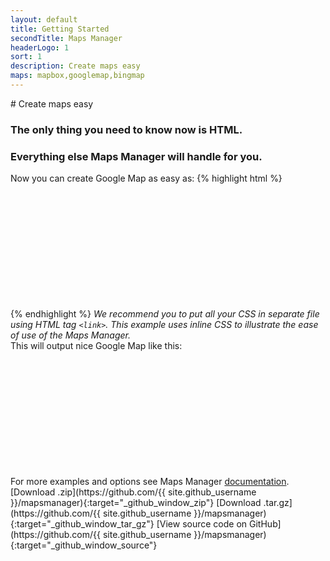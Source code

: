 ```yaml
---
layout: default
title: Getting Started
secondTitle: Maps Manager
headerLogo: 1
sort: 1
description: Create maps easy
maps: mapbox,googlemap,bingmap
---
```


<div class="pph center-text" markdown="1">
# Create maps easy

### The only thing you need to know now is HTML.

### Everything else Maps Manager will handle for you.
</div>

<div class="pph">
  Now you can create Google Map as easy as:
{% highlight html %}
<div data-mapsmanager="googlemap" style="height:200px"></div>
<!-- include once // -->
<script src="/path/to/jquery.min.js"></script>
<script src="/path/to/mapsmanager.min.js"></script>
<!-- // include once -->
{% endhighlight %}
  <i>We recommend you to put all your CSS in separate file using HTML tag <code>&lt;link&gt;</code>. This example uses inline CSS to illustrate the ease of use of the Maps Manager.</i>
</div>

<div class="pph">
This will output nice Google Map like this:
<div data-mapsmanager="googlemap" style="height:200px"></div>
</div>

<div class="pph center-text">
For more examples and options see Maps Manager <a href="/documentation/">documentation</a>.
</div>

<div class="center-text github-btns" markdown="1">
  [Download .zip](https://github.com/{{ site.github_username }}/mapsmanager){:target="_github_window_zip"}
  [Download .tar.gz](https://github.com/{{ site.github_username }}/mapsmanager){:target="_github_window_tar_gz"}
  [View source code on GitHub](https://github.com/{{ site.github_username }}/mapsmanager){:target="_github_window_source"}
</div>
